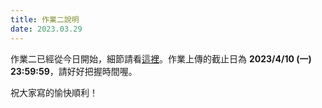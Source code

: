 ```yaml
---
title: 作業二說明
date: 2023.03.29
---
```


作業二已經從今日開始，細節請看[這裡](https://colab.research.google.com/drive/1aV8vA5Uw__AkUOa2VRtjM29Ir9sPKelC?usp=sharing)。作業上傳的截止日為 **2023/4/10 (一) 23:59:59**，請好好把握時間喔。

祝大家寫的愉快順利！
